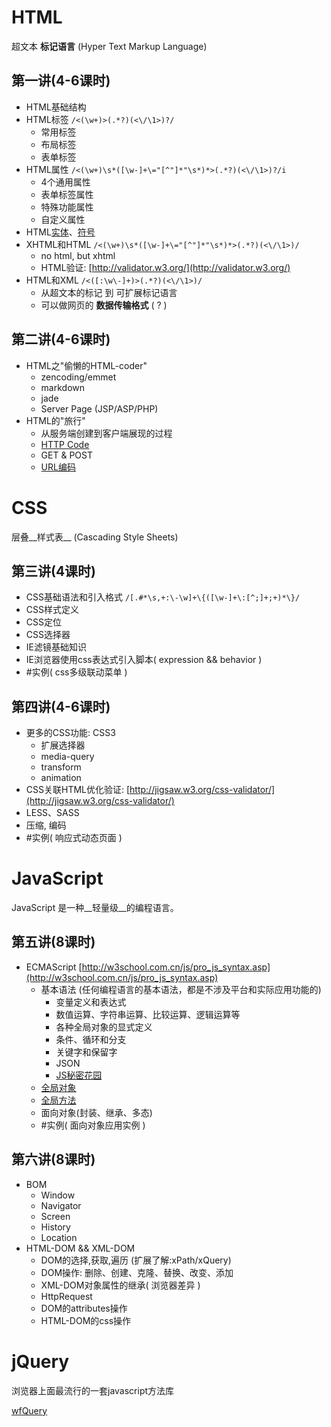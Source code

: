HTML
====
超文本 __标记语言__ (Hyper Text Markup Language)

第一讲(4-6课时)
-------------
* HTML基础结构
* HTML标签    ``/<(\w+)>(.*?)(<\/\1>)?/``
    * 常用标签
    * 布局标签
    * 表单标签
* HTML属性    ``/<(\w+)\s*([\w-]+\="[^"]*"\s*)*>(.*?)(<\/\1>)?/i``
    * 4个通用属性
    * 表单标签属性
    * 特殊功能属性
    * 自定义属性
* HTML[实体](http://w3school.com.cn/tags/html_ref_entities.html)、[符号](http://w3school.com.cn/tags/html_ref_symbols.html)
* XHTML和HTML    ``/<(\w+)\s*([\w-]+\="[^"]*"\s*)*>(.*?)(<\/\1>)/``
    * no html, but xhtml
    * HTML验证: [http://validator.w3.org/](http://validator.w3.org/)
* HTML和XML      ``/<([:\w\-]+)>(.*?)(<\/\1>)/``
    * 从超文本的标记 到 可扩展标记语言
    * 可以做网页的 __数据传输格式__ ( ? )

第二讲(4-6课时)
-------------
* HTML之"偷懒的HTML-coder"
    * zencoding/emmet
    * markdown
    * jade
    * Server Page (JSP/ASP/PHP)
* HTML的"旅行"
    * 从服务端创建到客户端展现的过程
    * [HTTP Code](http://w3school.com.cn/tags/html_ref_httpmessages.asp)
    * GET & POST
    * [URL编码](http://w3school.com.cn/tags/html_ref_urlencode.html)

CSS
===
层叠__样式表__ (Cascading Style Sheets) 

第三讲(4课时)
------------
* CSS基础语法和引入格式  ``/[.#*\s,+:\-\w]+\{([\w-]+\:[^;]+;+)*\}/``
* CSS样式定义   
* CSS定位
* CSS选择器
* IE滤镜基础知识
* IE浏览器使用css表达式引入脚本( expression && behavior )
* #实例( css多级联动菜单 )

第四讲(4-6课时)
---------------
* 更多的CSS功能: CSS3
    * 扩展选择器
    * media-query
    * transform
    * animation
* CSS关联HTML优化验证: [http://jigsaw.w3.org/css-validator/](http://jigsaw.w3.org/css-validator/)
* LESS、SASS
* 压缩, 编码
* #实例( 响应式动态页面 )


JavaScript
==========
JavaScript 是一种__轻量级__的编程语言。

第五讲(8课时)
-------------
* ECMAScript    [http://w3school.com.cn/js/pro_js_syntax.asp](http://w3school.com.cn/js/pro_js_syntax.asp)
    * 基本语法 (任何编程语言的基本语法，都是不涉及平台和实际应用功能的)
        * 变量定义和表达式
        * 数值运算、字符串运算、比较运算、逻辑运算等
        * 各种全局对象的显式定义
        * 条件、循环和分支
        * 关键字和保留字
        * JSON
        * [JS秘密花园](http://bonsaiden.github.io/JavaScript-Garden/zh/)
    * [全局对象](http://w3school.com.cn/jsref/index.asp)
    * [全局方法](http://w3school.com.cn/jsref/jsref_obj_global.asp)
    * 面向对象(封装、继承、多态)
    * #实例( 面向对象应用实例 )

第六讲(8课时)
-------------
* BOM
    * Window
    * Navigator
    * Screen
    * History
    * Location
* HTML-DOM && XML-DOM
    * DOM的选择,获取,遍历 (扩展了解:xPath/xQuery)
    * DOM操作: 删除、创建、克隆、替换、改变、添加
    * XML-DOM对象属性的继承( 浏览器差异 )
    * HttpRequest
    * DOM的attributes操作
    * HTML-DOM的css操作

jQuery
======
浏览器上面最流行的一套javascript方法库

[wfQuery](https://github.com/shy2850/wfQuery)
